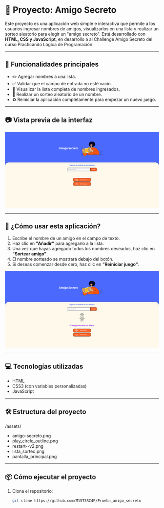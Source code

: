 # 🎁 Proyecto: Amigo Secreto

Este proyecto es una aplicación web simple e interactiva que permite a los usuarios ingresar nombres de amigos, visualizarlos en una lista y realizar un sorteo aleatorio para elegir un "amigo secreto". Está desarrollado con **HTML, CSS y JavaScript**, en desarrollo a al Challenge Amigo Secreto del curso Practicando Lógica de Programación.

---

## 🧩 Funcionalidades principales

- ✏️ Agregar nombres a una lista.
- ✅ Validar que el campo de entrada no esté vacío.
- 📜 Visualizar la lista completa de nombres ingresados.
- 🎲 Realizar un sorteo aleatorio de un nombre.
- ♻️ Reiniciar la aplicación completamente para empezar un nuevo juego.

---

## 📷 Vista previa de la interfaz

![Pantalla principal de la página](https://github.com/M15T3RC4P/Prueba_amigo_secreto/blob/6df0191ba8630536a443003f43284054e4eb4a0d/pantalla_principal.png)

---

## 🚀 ¿Cómo usar esta aplicación?

1. Escribe el nombre de un amigo en el campo de texto.
2. Haz clic en **"Añadir"** para agregarlo a la lista.
3. Una vez que hayas agregado todos los nombres deseados, haz clic en **"Sortear amigo"**.
4. El nombre sorteado se mostrará debajo del botón.
5. Si deseas comenzar desde cero, haz clic en **"Reiniciar juego"**.

![Lista y sorteo](https://github.com/M15T3RC4P/Prueba_amigo_secreto/blob/6df0191ba8630536a443003f43284054e4eb4a0d/lista_sorteo.png)

---

## 💻 Tecnologías utilizadas

- HTML
- CSS3 (con variables personalizadas)
- JavaScript

---

## 🛠️ Estructura del proyecto

/assets/
- amigo-secreto.png
- play_circle_outline.png
- restart--v2.png
- lista_sorteo.png
- pantalla_principal.png

---

## 📦 Cómo ejecutar el proyecto

1. Clona el repositorio:
   ```bash
   git clone https://github.com/M15T3RC4P/Prueba_amigo_secreto

